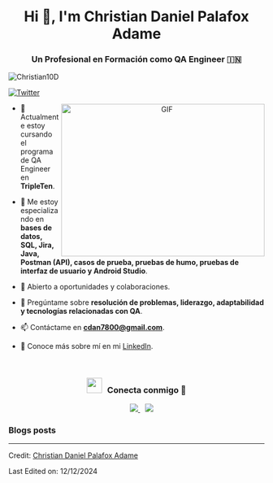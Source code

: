 <h1 align="center">Hi 👋, I'm Christian Daniel Palafox Adame</h1>
<h3 align="center">Un Profesional en Formación como QA Engineer &#127470;&#127475</h3>

<p align="left"> <img src="https://komarev.com/ghpvc/?username=Christian10D&label=Profile%20views&color=0e75b6&style=flat" alt="Christian10D" /> </p>

<p align="left"> 
  <a href="https://twitter.com" target="blank">
    <img src="https://img.shields.io/twitter/follow/?logo=twitter&style=for-the-badge" alt="Twitter" />
  </a> 
</p>

<a target="_blank" align="center">
  <img align="right" top="500" height="300" width="400" alt="GIF" src="https://media.giphy.com/media/SWoSkN6DxTszqIKEqv/giphy.gif">
</a>

- 🔭 Actualmente estoy cursando el programa de QA Engineer en **TripleTen**.

- 🌱 Me estoy especializando en **bases de datos, SQL, Jira, Java, Postman (API), casos de prueba, pruebas de humo, pruebas de interfaz de usuario y Android Studio**.

- 🤝 Abierto a oportunidades y colaboraciones.

- 💬 Pregúntame sobre **resolución de problemas, liderazgo, adaptabilidad y tecnologías relacionadas con QA**.

- 📫 Contáctame en **cdan7800@gmail.com**.

- 📄 Conoce más sobre mí en mi [LinkedIn](https://www.linkedin.com/in/christian-daniel-palafox-adame-105687327).
<br/>
<h3 align="center"> <img src="https://media.giphy.com/media/iY8CRBdQXODJSCERIr/giphy.gif" width="30" height="30" style="margin-right: 10px;">Conecta conmigo 🤝 </h3>

<p align="center">
 <div align="center" class="icons-social" style="margin-left: 10px;">
    <a style="margin-left: 10px;" target="_blank" href="https://www.linkedin.com/in/christian-daniel-palafox-adame-105687327/">
      <img src="https://img.icons8.com/doodle/40/000000/linkedin--v2.png">
    </a>
    <a style="margin-left: 10px;" target="_blank" href="https://github.com/Christian10D">
      <img src="https://img.icons8.com/doodle/40/000000/github--v1.png">
    </a>
  </div>
</p>

### Blogs posts
<!-- BLOG-POST-LIST:START -->
<!-- No blog posts por ahora -->
<!-- BLOG-POST-LIST:END -->

---

Credit: [Christian Daniel Palafox Adame](https://github.com/Christian10D)

Last Edited on: 12/12/2024
